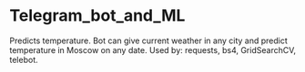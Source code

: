 # Telegram_bot_and_ML
Predicts temperature.
Bot can give current weather in any city and predict temperature in Moscow on any date.
Used by: requests, bs4, GridSearchCV, telebot.
